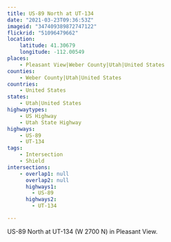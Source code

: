 ```yaml
---
title: US-89 North at UT-134
date: "2021-03-23T09:36:53Z"
imageid: "347409389872747122"
flickrid: "51096479662"
location:
    latitude: 41.30679
    longitude: -112.00549
places:
    - Pleasant View|Weber County|Utah|United States
counties:
    - Weber County|Utah|United States
countries:
    - United States
states:
    - Utah|United States
highwaytypes:
    - US Highway
    - Utah State Highway
highways:
    - US-89
    - UT-134
tags:
    - Intersection
    - Shield
intersections:
    - overlap1: null
      overlap2: null
      highways1:
        - US-89
      highways2:
        - UT-134

---
```

US-89 North at UT-134 (W 2700 N) in Pleasant View.